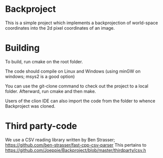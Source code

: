 # Backproject

This is a simple project which implements a backprojection of world-space coordinates into the 2d pixel coordinates of an image.

# Building
To build, run cmake on the root folder.

The code should compile on Linux and Windows (using minGW on windows; msys2 is a good option)

You can use the git-clone command to check out the project to a local folder.
Afterward, run cmake and then make.

Users of the clion IDE can also import the code from the folder to whence Backproject was cloned.

# Third party-code

We use a CSV reading library written by Ben Strasser; https://github.com/ben-strasser/fast-cpp-csv-parser
This pertains to https://github.com/Joeppie/Backproject/blob/master/thirdparty/csv.h

